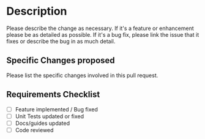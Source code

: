 # Description

Please describe the change as necessary.
If it's a feature or enhancement please be as detailed as possible.
If it's a bug fix, please link the issue that it fixes or describe the bug in as much detail.

## Specific Changes proposed

Please list the specific changes involved in this pull request.

## Requirements Checklist

* [ ] Feature implemented / Bug fixed
* [ ] Unit Tests updated or fixed
* [ ] Docs/guides updated
* [ ] Code reviewed
